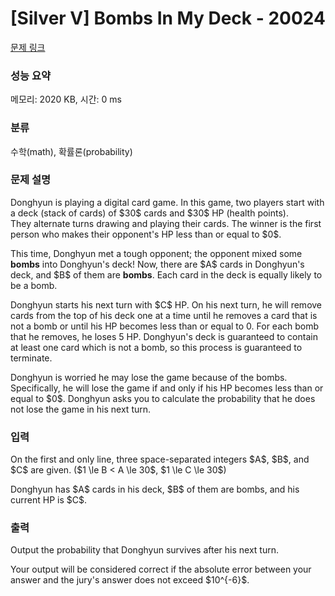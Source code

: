 # [Silver V] Bombs In My Deck - 20024 

[문제 링크](https://www.acmicpc.net/problem/20024) 

### 성능 요약

메모리: 2020 KB, 시간: 0 ms

### 분류

수학(math), 확률론(probability)

### 문제 설명

<p>Donghyun is playing a digital card game. In this game, two players start with a deck (stack of cards) of $30$ cards and $30$ HP (health points). <br>
They alternate turns drawing and playing their cards. The winner is the first person who makes their opponent's HP less than or equal to $0$.</p>

<p>This time, Donghyun met a tough opponent; the opponent mixed some <strong>bombs</strong> into Donghyun's deck! Now, there are $A$ cards in Donghyun's deck, and $B$ of them are <strong>bombs</strong>. Each card in the deck is equally likely to be a bomb.</p>

<p>Donghyun starts his next turn with $C$ HP. On his next turn, he will remove cards from the top of his deck one at a time until he removes a card that is not a bomb or until his HP becomes less than or equal to 0. For each bomb that he removes, he loses 5 HP. Donghyun's deck is guaranteed to contain at least one card which is not a bomb, so this process is guaranteed to terminate.</p>

<p>Donghyun is worried he may lose the game because of the bombs. Specifically, he will lose the game if and only if his HP becomes less than or equal to $0$. Donghyun asks you to calculate the probability that he does not lose the game in his next turn.</p>

### 입력 

 <p>On the first and only line, three space-separated integers $A$, $B$, and $C$ are given. ($1 \le B < A \le 30$, $1 \le C \le 30$)</p>

<p>Donghyun has $A$ cards in his deck, $B$ of them are bombs, and his current HP is $C$.</p>

### 출력 

 <p>Output the probability that Donghyun survives after his next turn.</p>

<p>Your output will be considered correct if the absolute error between your answer and the jury's answer does not exceed $10^{-6}$.</p>

